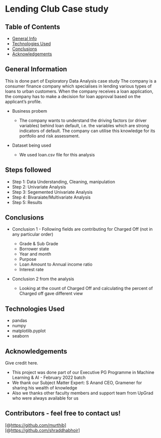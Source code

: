 # Lending Club Case study


## Table of Contents
* [General Info](#general-information)
* [Technologies Used](#technologies-used)
* [Conclusions](#conclusions)
* [Acknowledgements](#acknowledgements)

<!-- You can include any other section that is pertinent to your problem -->

## General Information
This is done part of Exploratory Data Analysis case study
The company is a consumer finance company which specialises in lending various types of loans to urban customers. When the company receives a loan application, the company has to make a decision for loan approval based on the applicant’s profile. 

- Business probem
  - The company wants to understand the driving factors (or driver variables) behind loan default, i.e. the variables which are strong indicators of default.  The company can utilise this knowledge for its portfolio and risk assessment. 

- Dataset being used
  - We used loan.csv file for this analysis

<!-- You don't have to answer all the questions - just the ones relevant to your project. -->
## Steps followed
  - Step 1: Data Understanding, Cleaning, manipulation
  - Step 2: Univariate Analysis
  - Step 3: Segemented Univariate Analysis
  - Step 4: Bivaraiate/Multivariate Analysis
  - Step 5: Results

## Conclusions
- Conclusion 1 - Following fields are contributing for Charged Off (not in any particular order)
  - Grade & Sub Grade
  - Borrower state
  - Year and month
  - Purpose 
  - Loan Amount to Annual income ratio
  - Interest rate
  
- Conclusion 2 from the analysis
  - Looking at the count of Charged Off and calculating the percent of Charged off gave different view

<!-- You don't have to answer all the questions - just the ones relevant to your project. -->


## Technologies Used
- pandas
- numpy
- matplotlib.pyplot
- seaborn

<!-- As the libraries versions keep on changing, it is recommended to mention the version of library used in this project -->

## Acknowledgements
Give credit here.
- This project was done part of our Executive PG Programme in Machine Learning & AI - February 2022 batch
- We thank our Subject Matter Expert: S Anand CEO, Gramener for sharing his wealth of knowledge 
- Also we thanks other faculty members and support team from UpGrad who were always available for us

## Contributors - feel free to contact us!
 [@https://github.com/murthib]       
 [@https://github.com/shraddhabhoir]  


